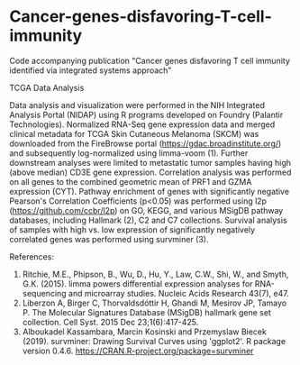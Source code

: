 # Cancer-genes-disfavoring-T-cell-immunity
Code accompanying publication "Cancer genes disfavoring T cell immunity identified via integrated systems approach"

TCGA Data Analysis

Data analysis and visualization were performed in the NIH Integrated Analysis Portal (NIDAP) using R programs developed on Foundry (Palantir Technologies). Normalized RNA-Seq gene expression data and merged clinical metadata for TCGA Skin Cutaneous Melanoma (SKCM) was downloaded from the FireBrowse portal (https://gdac.broadinstitute.org/) and subsequently log-normalized using limma-voom (1).  Further downstream analyses were limited to metastatic tumor samples having high (above median) CD3E gene expression.  Correlation analysis was performed on all genes to the combined geometric mean of PRF1 and GZMA expression (CYT).  Pathway enrichment of genes with significantly negative Pearson's Correlation Coefficients (p<0.05) was performed using l2p (https://github.com/ccbr/l2p) on GO, KEGG, and various MSigDB pathway databases, including Hallmark (2), C2 and C7 collections.  Survival analysis of samples with high vs. low expression of significantly negatively correlated genes was performed using survminer (3).  

References:

1.	Ritchie, M.E., Phipson, B., Wu, D., Hu, Y., Law, C.W., Shi, W., and Smyth, G.K. (2015). limma powers differential expression analyses for RNA-sequencing and microarray studies. Nucleic Acids Research 43(7), e47.
2.	Liberzon A, Birger C, Thorvaldsdóttir H, Ghandi M, Mesirov JP, Tamayo P. The Molecular Signatures Database (MSigDB) hallmark gene set collection. Cell Syst. 2015 Dec 23;1(6):417-425.
3.	Alboukadel Kassambara, Marcin Kosinski and Przemyslaw Biecek (2019). survminer: Drawing Survival Curves using 'ggplot2'. R package version 0.4.6. https://CRAN.R-project.org/package=survminer


